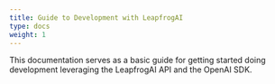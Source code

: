 ```yaml
---
title: Guide to Development with LeapfrogAI
type: docs
weight: 1
---
```


This documentation serves as a basic guide for getting started doing development leveraging the LeapfrogAI API and the OpenAI SDK.
